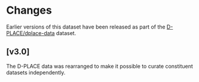 # Changes

Earlier versions of this dataset have been released as part of the
[D-PLACE/dplace-data](https://doi.org/10.5281/zenodo.596376) dataset.


## [v3.0]

The D-PLACE data was rearranged to make it possible to curate constituent
datasets independently.

